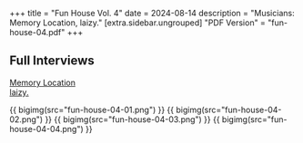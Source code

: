 +++
title = "Fun House Vol. 4"
date = 2024-08-14
description = "Musicians: Memory Location, laizy."
[extra.sidebar.ungrouped]
"PDF Version" = "fun-house-04.pdf"
+++

## Full Interviews
[Memory Location](memory-location-interview-05-08-24.pdf)<br>
[laizy.](laizy-interview-31-07-24.pdf)

{{ bigimg(src="fun-house-04-01.png") }}
{{ bigimg(src="fun-house-04-02.png") }}
{{ bigimg(src="fun-house-04-03.png") }}
{{ bigimg(src="fun-house-04-04.png") }}
